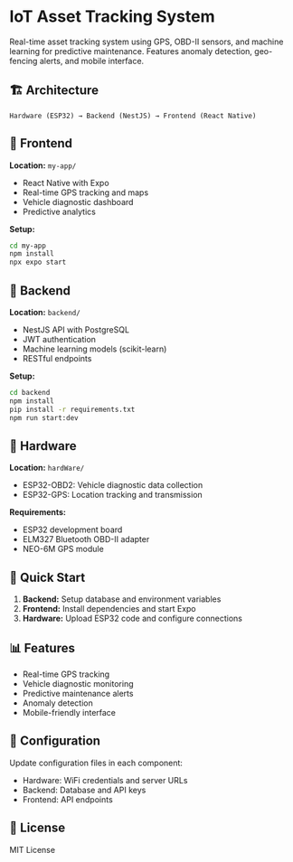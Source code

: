 # IoT Asset Tracking System

Real-time asset tracking system using GPS, OBD-II sensors, and machine learning for predictive maintenance. Features anomaly detection, geo-fencing alerts, and mobile interface.

## 🏗️ Architecture

```
Hardware (ESP32) → Backend (NestJS) → Frontend (React Native)
```

## 📱 Frontend

**Location:** `my-app/`
- React Native with Expo
- Real-time GPS tracking and maps
- Vehicle diagnostic dashboard
- Predictive analytics

**Setup:**
```bash
cd my-app
npm install
npx expo start
```

## 🔧 Backend

**Location:** `backend/`
- NestJS API with PostgreSQL
- JWT authentication
- Machine learning models (scikit-learn)
- RESTful endpoints

**Setup:**
```bash
cd backend
npm install
pip install -r requirements.txt
npm run start:dev
```

## 🔌 Hardware

**Location:** `hardWare/`
- ESP32-OBD2: Vehicle diagnostic data collection
- ESP32-GPS: Location tracking and transmission

**Requirements:**
- ESP32 development board
- ELM327 Bluetooth OBD-II adapter
- NEO-6M GPS module

## 🚀 Quick Start

1. **Backend:** Setup database and environment variables
2. **Frontend:** Install dependencies and start Expo
3. **Hardware:** Upload ESP32 code and configure connections

## 📊 Features

- Real-time GPS tracking
- Vehicle diagnostic monitoring
- Predictive maintenance alerts
- Anomaly detection
- Mobile-friendly interface

## 🔧 Configuration

Update configuration files in each component:
- Hardware: WiFi credentials and server URLs
- Backend: Database and API keys
- Frontend: API endpoints

## 📄 License

MIT License
